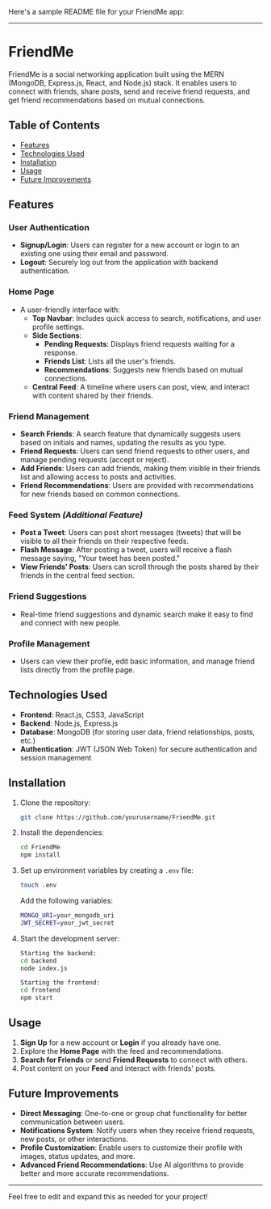 Here's a sample README file for your FriendMe app:

---

# FriendMe

FriendMe is a social networking application built using the MERN (MongoDB, Express.js, React, and Node.js) stack. It enables users to connect with friends, share posts, send and receive friend requests, and get friend recommendations based on mutual connections.

## Table of Contents
- [Features](#features)
- [Technologies Used](#technologies-used)
- [Installation](#installation)
- [Usage](#usage)
- [Future Improvements](#future-improvements)

## Features

### User Authentication
- **Signup/Login**: Users can register for a new account or login to an existing one using their email and password.
- **Logout**: Securely log out from the application with backend authentication.

### Home Page
- A user-friendly interface with:
  - **Top Navbar**: Includes quick access to search, notifications, and user profile settings.
  - **Side Sections**:
    - **Pending Requests**: Displays friend requests waiting for a response.
    - **Friends List**: Lists all the user's friends.
    - **Recommendations**: Suggests new friends based on mutual connections.
  - **Central Feed**: A timeline where users can post, view, and interact with content shared by their friends.

### Friend Management
- **Search Friends**: A search feature that dynamically suggests users based on initials and names, updating the results as you type.
- **Friend Requests**: Users can send friend requests to other users, and manage pending requests (accept or reject).
- **Add Friends**: Users can add friends, making them visible in their friends list and allowing access to posts and activities.
- **Friend Recommendations**: Users are provided with recommendations for new friends based on common connections.

### Feed System   *****(Additional Feature)*****
- **Post a Tweet**: Users can post short messages (tweets) that will be visible to all their friends on their respective feeds.
- **Flash Message**: After posting a tweet, users will receive a flash message saying, "Your tweet has been posted."
- **View Friends' Posts**: Users can scroll through the posts shared by their friends in the central feed section.

### Friend Suggestions
- Real-time friend suggestions and dynamic search make it easy to find and connect with new people.

### Profile Management
- Users can view their profile, edit basic information, and manage friend lists directly from the profile page.

## Technologies Used
- **Frontend**: React.js, CSS3, JavaScript
- **Backend**: Node.js, Express.js
- **Database**: MongoDB (for storing user data, friend relationships, posts, etc.)
- **Authentication**: JWT (JSON Web Token) for secure authentication and session management

## Installation

1. Clone the repository:
   ```bash
   git clone https://github.com/yourusername/FriendMe.git
   ```
2. Install the dependencies:
   ```bash
   cd FriendMe
   npm install
   ```
3. Set up environment variables by creating a `.env` file:
   ```bash
   touch .env
   ```
   Add the following variables:
   ```bash
   MONGO_URI=your_mongodb_uri
   JWT_SECRET=your_jwt_secret
   ```

4. Start the development server:
   ```bash
   Starting the backend:
   cd backend
   node index.js

   Starting the frontend:
   cd frontend
   npm start
   ```

## Usage

1. **Sign Up** for a new account or **Login** if you already have one.
2. Explore the **Home Page** with the feed and recommendations.
3. **Search for Friends** or send **Friend Requests** to connect with others.
4. Post content on your **Feed** and interact with friends' posts.

## Future Improvements

- **Direct Messaging**: One-to-one or group chat functionality for better communication between users.
- **Notifications System**: Notify users when they receive friend requests, new posts, or other interactions.
- **Profile Customization**: Enable users to customize their profile with images, status updates, and more.
- **Advanced Friend Recommendations**: Use AI algorithms to provide better and more accurate recommendations.

---

Feel free to edit and expand this as needed for your project!